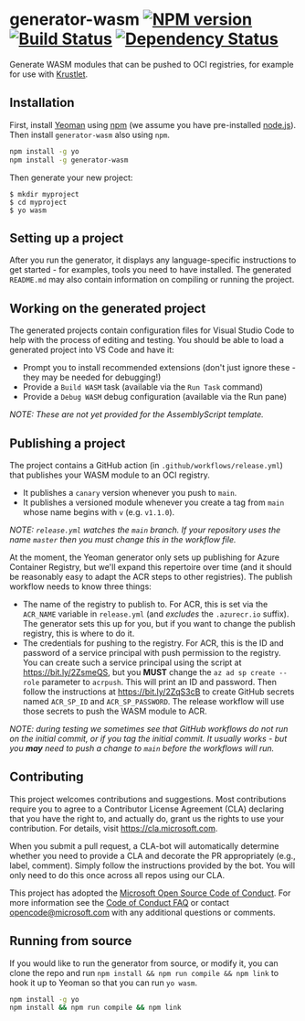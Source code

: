 # generator-wasm [![NPM version][npm-image]][npm-url] [![Build Status][travis-image]][travis-url] [![Dependency Status][daviddm-image]][daviddm-url]

Generate WASM modules that can be pushed to OCI registries, for example
for use with [Krustlet](https://github.com/deislabs/krustlet).

## Installation

First, install [Yeoman](http://yeoman.io) using [npm](https://www.npmjs.com/) 
(we assume you have pre-installed [node.js](https://nodejs.org/)).
Then install `generator-wasm` also using `npm`.

```bash
npm install -g yo
npm install -g generator-wasm
```

Then generate your new project:

```console
$ mkdir myproject
$ cd myproject
$ yo wasm
```

## Setting up a project

After you run the generator, it displays any language-specific instructions
to get started - for examples, tools you need to have installed. The generated
`README.md` may also contain information on compiling or running the project.

## Working on the generated project

The generated projects contain configuration files for Visual Studio Code to help
with the process of editing and testing.  You should be able to load a
generated project into VS Code and have it:

* Prompt you to install recommended extensions (don't just ignore these -
  they may be needed for debugging!)
* Provide a `Build WASM` task (available via the `Run Task` command)
* Provide a `Debug WASM` debug configuration (available via the Run pane)

_NOTE: These are not yet provided for the AssemblyScript template._

## Publishing a project

The project contains a GitHub action (in `.github/workflows/release.yml`) that publishes
your WASM module to an OCI registry.

* It publishes a `canary` version whenever you push to `main`.
* It publishes a versioned module whenever you create a tag from `main`
  whose name begins with `v` (e.g. `v1.1.0`).

_NOTE: `release.yml` watches the `main` branch.  If your repository uses the name
`master` then you must change this in the workflow file._

At the moment, the Yeoman generator only sets up publishing for
Azure Container Registry, but we'll expand this repertoire over time
(and it should be reasonably easy to adapt the ACR steps to other registries).
The publish workflow needs to know three things:

* The name of the registry to publish to.  For ACR, this is set via the `ACR_NAME`
  variable in `release.yml` (and _excludes_ the `.azurecr.io` suffix).  The generator
  sets this up for you, but if you want to change the publish registry, this is where
  to do it.
* The credentials for pushing to the registry.  For ACR, this is the ID and password
  of a service principal with push permission to the registry.  You can create such
  a service principal using the script at https://bit.ly/2ZsmeQS, but you **MUST**
  change the `az ad sp create --role` parameter to `acrpush`.  This will print an
  ID and password.  Then follow the instructions at https://bit.ly/2ZqS3cB to create
  GitHub secrets named `ACR_SP_ID` and `ACR_SP_PASSWORD`.  The release workflow
  will use those secrets to push the WASM module to ACR.

_NOTE: during testing we sometimes see that GitHub workflows do not run on the initial
commit, or if you tag the initial commit. It usually works - but you **may** need to
push a change to `main` before the workflows will run._

## Contributing

This project welcomes contributions and suggestions.  Most contributions require you to agree to a
Contributor License Agreement (CLA) declaring that you have the right to, and actually do, grant us
the rights to use your contribution. For details, visit https://cla.microsoft.com.

When you submit a pull request, a CLA-bot will automatically determine whether you need to provide
a CLA and decorate the PR appropriately (e.g., label, comment). Simply follow the instructions
provided by the bot. You will only need to do this once across all repos using our CLA.

This project has adopted the [Microsoft Open Source Code of Conduct](https://opensource.microsoft.com/codeofconduct/).
For more information see the [Code of Conduct FAQ](https://opensource.microsoft.com/codeofconduct/faq/) or
contact [opencode@microsoft.com](mailto:opencode@microsoft.com) with any additional questions or comments.

## Running from source

If you would like to run the generator from source, or modify it, you can clone
the repo and run `npm install && npm run compile && npm link` 
to hook it up to Yeoman so that you can run `yo wasm`.

```bash
npm install -g yo
npm install && npm run compile && npm link
```

[npm-image]: https://badge.fury.io/js/generator-wasm.svg
[npm-url]: https://npmjs.org/package/generator-wasm
[travis-image]: https://travis-ci.com/deislabs/generator-wasm.svg?branch=master
[travis-url]: https://travis-ci.com/deislabs/generator-wasm
[daviddm-image]: https://david-dm.org/deislabs/generator-wasm.svg?theme=shields.io
[daviddm-url]: https://david-dm.org/deislabs/generator-wasm
